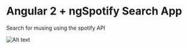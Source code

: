# Angular 2 + ngSpotify Search App
Search for musing using the spotify API

![Alt text](Angular2-Boilerplate.png?raw=true "Angular2 + Bootstrap Boilerplate")
